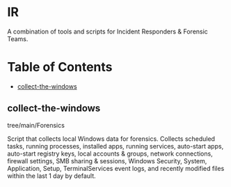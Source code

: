 # IR
A combination of tools and scripts for Incident Responders & Forensic Teams.

Table of Contents  
=================
 * [collect-the-windows](#collect-the-windows) 

## collect-the-windows
tree/main/Forensics

Script that collects local Windows data for forensics. Collects scheduled tasks, running processes, installed apps, running services, auto-start apps, auto-start registry keys, local accounts & groups, network connections, firewall settings, SMB sharing & sessions, Windows Security, System, Application, Setup, TerminalServices event logs, and recently modified files within the last 1 day by default.

